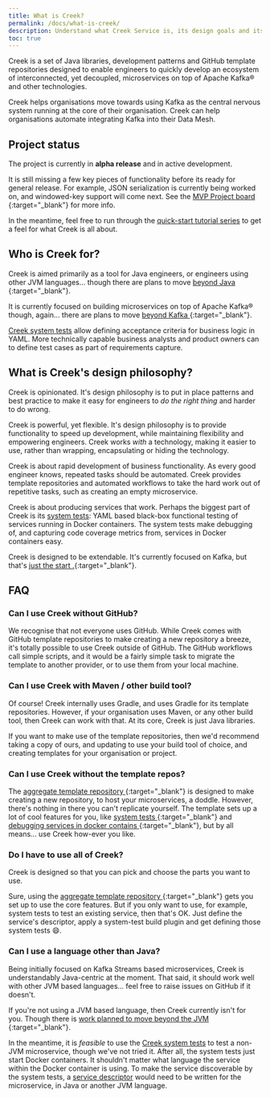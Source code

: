 ```yaml
---
title: What is Creek?
permalink: /docs/what-is-creek/
description: Understand what Creek Service is, its design goals and its architecture.
toc: true
---
```


Creek is a set of Java libraries, development patterns and GitHub template repositories designed to enable engineers 
to quickly develop an ecosystem of interconnected, yet decoupled, microservices on top of Apache Kafka® and other technologies.

Creek helps organisations move towards using Kafka as the central nervous system running at the core of their organisation.
Creek can help organisations automate integrating Kafka into their Data Mesh.

## Project status

The project is currently in **alpha release** and in active development.

It is still missing a few key pieces of functionality before its ready for general release.
For example, JSON serialization is currently being worked on, and windowed-key support will come next.
See the [MVP Project board <i class="fas fa-external-link-alt"></i>][mvp]{:target="_blank"} for more info.

In the meantime, feel free to run through the [quick-start tutorial series][quickStart] to get a feel for what Creek is all about.

## Who is Creek for?

Creek is aimed primarily as a tool for Java engineers, or engineers using other JVM languages... 
though there are plans to move [beyond Java <i class="fas fa-external-link-alt"></i>][beyondJava]{:target="_blank"}.

It is currently focused on building microservices on top of Apache Kafka® though, again... 
there are plans to move [beyond Kafka <i class="fas fa-external-link-alt"></i>][beyondKafka]{:target="_blank"}.

[Creek system tests][systemTest] allow defining acceptance criteria for business logic in YAML. 
More technically capable business analysts and product owners can to define test cases as part of requirements capture.

## What is Creek's design philosophy? 

Creek is opinionated. It's design philosophy is to put in place patterns and best practice to make it easy for engineers
to _do the right thing_ and harder to do wrong.

Creek is powerful, yet flexible. It's design philosophy is to provide functionality to speed up development,
while maintaining flexibility and empowering engineers. 
Creek works _with_ a technology, making it easier to use, rather than wrapping, encapsulating or hiding the technology.

Creek is about rapid development of business functionality. As every good engineer knows, repeated tasks should be automated.
Creek provides template repositories and automated workflows to take the hard work out of repetitive tasks, such as creating
an empty microservice.

Creek is about producing services that work. Perhaps the biggest part of Creek is its 
[system tests][systemTest]: YAML based black-box functional testing of services running in Docker containers. 
The system tests make debugging of, and capturing code coverage metrics from, services in Docker containers easy.

Creek is designed to be extendable. It's currently focused on Kafka, but that's [just the start <i class="fas fa-external-link-alt"></i>.][beyondKafka]{:target="_blank"}.

## FAQ

### Can I use Creek without GitHub?

We recognise that not everyone uses GitHub. While Creek comes with GitHub template repositories to make creating a new repository a breeze,
it's totally possible to use Creek outside of GitHub. The GitHub workflows call simple scripts, and it would be a fairly simple task
to migrate the template to another provider, or to use them from your local machine.

### Can I use Creek with Maven / other build tool?

Of course! Creek internally uses Gradle, and uses Gradle for its template repositories. However, if your organisation
uses Maven, or any other build tool, then Creek can work with that. At its core, Creek is just Java libraries.

If you want to make use of the template repositories, then we'd recommend taking a copy of ours, and updating to use
your build tool of choice, and creating templates for your organisation or project.

### Can I use Creek without the template repos?

The [aggregate template repository <i class="fas fa-external-link-alt"></i>][aggTemp]{:target="_blank"} is designed 
to make creating a new repository, to host your microservices, a doddle.
However, there's nothing in there you can't replicate yourself. The template sets up a lot of cool features for you, like
[system tests <i class="fas fa-external-link-alt"></i>][aggSystemTest]{:target="_blank"} and 
[debugging services in docker contains <i class="fas fa-external-link-alt"></i>][serviceDebug]{:target="_blank"}, 
but by all means... use Creek how-ever you like.

### Do I have to use all of Creek?

Creek is designed so that you can pick and choose the parts you want to use. 

Sure, using the [aggregate template repository <i class="fas fa-external-link-alt"></i>][aggTemp]{:target="_blank"}
gets you set up to use the core features. But if you only want to use, for example, system tests to test an existing
service, then that's OK. Just define the service's descriptor, apply a system-test build plugin and get defining those
system tests :smile:.

### Can I use a language other than Java?

Being initially focused on Kafka Streams based microservices, Creek is understandably Java-centric at the moment.
That said, it should work well with other JVM based languages... feel free to raise issues on GitHub if it doesn't.

If you're not using a JVM based language, then Creek currently isn't for you. Though there is [work planned to move 
beyond the JVM <i class="fas fa-external-link-alt"></i>][beyondJava]{:target="_blank"}.

In the meantime, it is _feasible_ to use the [Creek system tests][systemTest] to test a non-JVM microservice, 
though we've not tried it. After all, the system tests just start Docker containers. It shouldn't matter what language
the service within the Docker container is using. To make the service discoverable by the system tests, a
[service descriptor][serviceDescriptor] would need to be written for the microservice, in Java or another JVM language.

[beyondJava]: https://github.com/creek-service/creek-service/issues/17
[beyondKafka]: https://github.com/creek-service/creek-service/issues/18
[systemTest]: /creek-system-test/
[quickStart]: /tutorials/#quick-start-tutorial-series
[mvp]: https://github.com/orgs/creek-service/projects/3
[aggTemp]: /aggregate-template/
[aggSystemTest]: /aggregate-template/features/system-testing
[serviceDebug]: /basic-kafka-streams-demo/debugging
[serviceDescriptor]: /docs/descriptors/